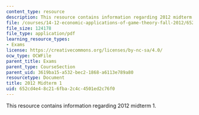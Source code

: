 ```yaml
---
content_type: resource
description: This resource contains information regarding 2012 midterm 1.
file: /courses/14-12-economic-applications-of-game-theory-fall-2012/652cd4e48c216fba2c4c4501ed2c76f0_MIT14_12F12_midterm1.pdf
file_size: 124178
file_type: application/pdf
learning_resource_types:
- Exams
license: https://creativecommons.org/licenses/by-nc-sa/4.0/
ocw_type: OCWFile
parent_title: Exams
parent_type: CourseSection
parent_uid: 3619ba15-a532-bec2-1868-a6113e789a80
resourcetype: Document
title: 2012 Midterm 1
uid: 652cd4e4-8c21-6fba-2c4c-4501ed2c76f0
---
```

This resource contains information regarding 2012 midterm 1.